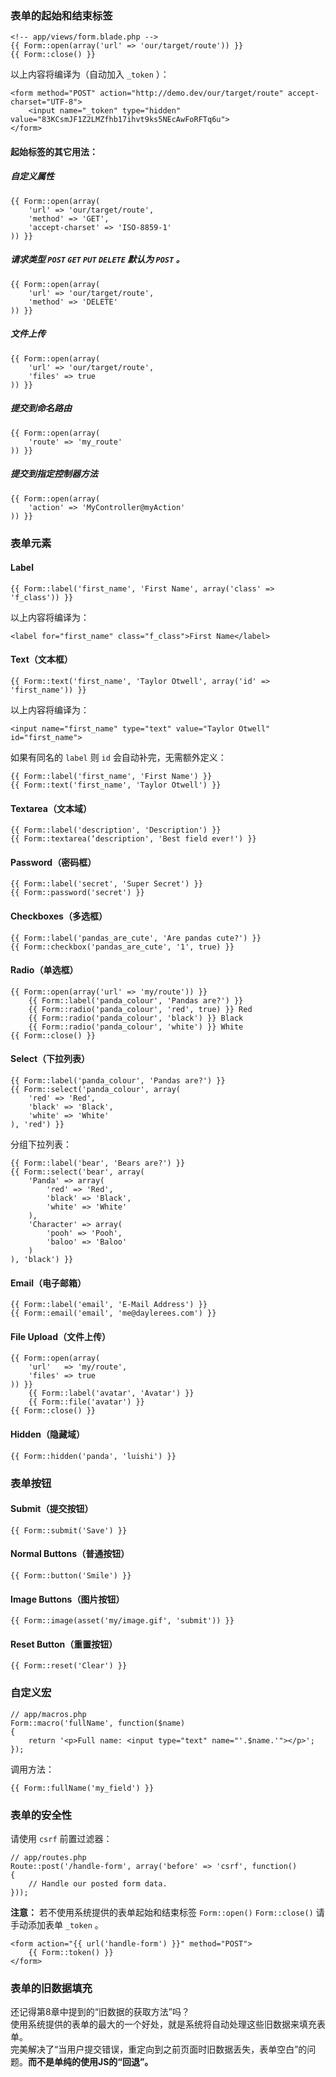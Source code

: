 ### 表单的起始和结束标签

    <!-- app/views/form.blade.php -->
    {{ Form::open(array('url' => 'our/target/route')) }}
    {{ Form::close() }}

以上内容将编译为（自动加入 `_token` ）：

    <form method="POST" action="http://demo.dev/our/target/route" accept-charset="UTF-8">
        <input name="_token" type="hidden" value="83KCsmJF1Z2LMZfhb17ihvt9ks5NEcAwFoRFTq6u">
    </form>

#### 起始标签的其它用法：

##### 自定义属性

    {{ Form::open(array(
        'url' => 'our/target/route',
        'method' => 'GET',
        'accept-charset' => 'ISO-8859-1'
    )) }}

##### 请求类型 `POST` `GET` `PUT` `DELETE` 默认为 `POST` 。

    {{ Form::open(array(
        'url' => 'our/target/route',
        'method' => 'DELETE'
    )) }}

##### 文件上传

    {{ Form::open(array(
        'url' => 'our/target/route',
        'files' => true
    )) }}

##### 提交到命名路由

    {{ Form::open(array(
        'route' => 'my_route'
    )) }}

##### 提交到指定控制器方法

    {{ Form::open(array(
        'action' => 'MyController@myAction'
    )) }}

### 表单元素

#### Label

    {{ Form::label('first_name', 'First Name', array('class' => 'f_class')) }}

以上内容将编译为：

    <label for="first_name" class="f_class">First Name</label>

#### Text（文本框）

    {{ Form::text('first_name', 'Taylor Otwell', array('id' => 'first_name')) }}

以上内容将编译为：

    <input name="first_name" type="text" value="Taylor Otwell" id="first_name">

如果有同名的 `label` 则 `id` 会自动补完，无需额外定义：

    {{ Form::label('first_name', 'First Name') }}
    {{ Form::text('first_name', 'Taylor Otwell') }}

#### Textarea（文本域）

    {{ Form::label('description', 'Description') }}
    {{ Form::textarea(‘description', 'Best field ever!') }}

#### Password（密码框）

    {{ Form::label('secret', 'Super Secret') }}
    {{ Form::password('secret') }}

#### Checkboxes（多选框）

    {{ Form::label('pandas_are_cute', 'Are pandas cute?') }}
    {{ Form::checkbox('pandas_are_cute', '1', true) }}

#### Radio（单选框）

    {{ Form::open(array('url' => 'my/route')) }}
        {{ Form::label('panda_colour', 'Pandas are?') }}
        {{ Form::radio('panda_colour', 'red', true) }} Red
        {{ Form::radio('panda_colour', 'black') }} Black
        {{ Form::radio('panda_colour', 'white') }} White
    {{ Form::close() }}

#### Select（下拉列表）

    {{ Form::label('panda_colour', 'Pandas are?') }}
    {{ Form::select('panda_colour', array(
        'red' => 'Red',
        'black' => 'Black',
        'white' => 'White'
    ), 'red') }}

分组下拉列表：

    {{ Form::label('bear', 'Bears are?') }}
    {{ Form::select('bear', array(
        'Panda' => array(
            'red' => 'Red',
            'black' => 'Black',
            'white' => 'White'
        ),
        'Character' => array(
            'pooh' => 'Pooh',
            'baloo' => 'Baloo'
        )
    ), 'black') }}

#### Email（电子邮箱）

    {{ Form::label('email', 'E-Mail Address') }}
    {{ Form::email('email', 'me@daylerees.com') }}

#### File Upload（文件上传）

    {{ Form::open(array(
        'url'   => 'my/route',
        'files' => true
    )) }}
        {{ Form::label('avatar', 'Avatar') }}
        {{ Form::file('avatar') }}
    {{ Form::close() }}

#### Hidden（隐藏域）

    {{ Form::hidden('panda', 'luishi') }}

### 表单按钮

#### Submit（提交按钮）

    {{ Form::submit('Save') }}

#### Normal Buttons（普通按钮）

    {{ Form::button('Smile') }}

#### Image Buttons（图片按钮）

    {{ Form::image(asset('my/image.gif', 'submit')) }}

#### Reset Button（重置按钮）

    {{ Form::reset('Clear') }}

### 自定义宏

    // app/macros.php
    Form::macro('fullName', function($name)
    {
        return '<p>Full name: <input type="text" name="'.$name.'"></p>';
    });

调用方法：

    {{ Form::fullName('my_field') }}

### 表单的安全性

请使用 `csrf` 前置过滤器：

    // app/routes.php
    Route::post('/handle-form', array('before' => 'csrf', function()
    {
        // Handle our posted form data.
    }));

**注意：** 若不使用系统提供的表单起始和结束标签 `Form::open()` `Form::close()` 请手动添加表单 `_token` 。

    <form action="{{ url('handle-form') }}" method="POST">
        {{ Form::token() }}
    </form>

### 表单的旧数据填充

还记得第8章中提到的“旧数据的获取方法”吗？  
使用系统提供的表单的最大的一个好处，就是系统将自动处理这些旧数据来填充表单。  
完美解决了“当用户提交错误，重定向到之前页面时旧数据丢失，表单空白”的问题。**而不是单纯的使用JS的“回退”。**
